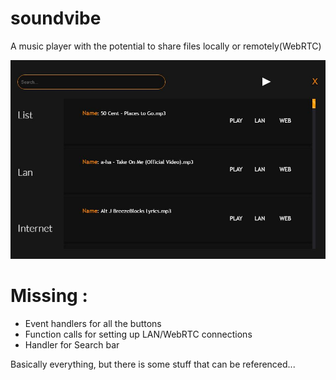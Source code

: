 # soundvibe
A music player with the potential to share files locally or remotely(WebRTC) 

![alt text](sv.JPG "")

# Missing :
  - Event handlers for all the buttons
  - Function calls for setting up LAN/WebRTC connections
  - Handler for Search bar 
  
  Basically everything, but there is some stuff that can be referenced...

